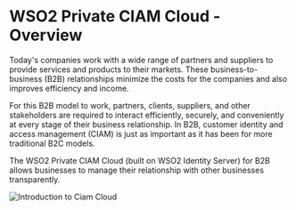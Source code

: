 # WSO2 Private CIAM Cloud - Overview

Today's companies work with a wide range of partners and suppliers to provide services and products to their markets. These business-to-business (B2B) relationships minimize the costs for the companies and also improves efficiency and income.

For this B2B model to work, partners, clients, suppliers, and other stakeholders are required to interact efficiently, securely, and conveniently at every stage of their business relationship. In B2B, customer identity and access management (CIAM) is just as important as it has been for more traditional B2C models.

The WSO2 Private CIAM Cloud (built on WSO2 Identity Server) for B2B allows businesses to manage their relationship with other businesses transparently.

<img src="../../assets/img/intro/ciam-cloud-intro.png" alt="Introduction to Ciam Cloud">